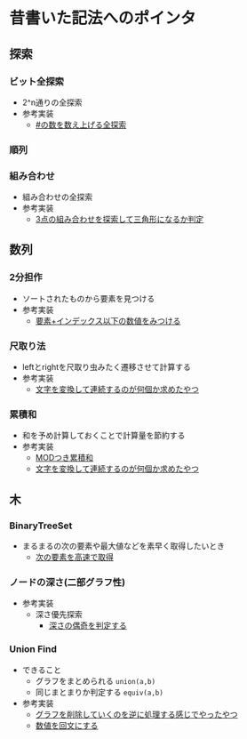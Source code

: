 # 昔書いた記法へのポインタ

## 探索

### ビット全探索
 - 2^n通りの全探索
 - 参考実装
   - [#の数を数え上げる全探索](abc173/src/bin/c.rs)

### 順列

### 組み合わせ
 - 組み合わせの全探索
 - 参考実装
   - [3点の組み合わせを探索して三角形になるか判定](abc224/src/bin/c.rs)

## 数列

### 2分担作
 - ソートされたものから要素を見つける
 - 参考実装
   - [要素+インデックス以下の数値をみつける](abc205/src/bin/d.rs)

### 尺取り法
 - leftとrightを尺取り虫みたく遷移させて計算する
 - 参考実装
   - [文字を変換して連続するのが何個か求めたやつ](abc229/src/bin/d.rs)

### 累積和
 - 和を予め計算しておくことで計算量を節約する
 - 参考実装
   - [MODつき累積和](abc177/src/bin/c.rs)
   - [文字を変換して連続するのが何個か求めたやつ](abc229/src/bin/d.rs)

## 木

### BinaryTreeSet
 - まるまるの次の要素や最大値などを素早く取得したいとき
   - [次の要素を高速で取得](abc228/src/bin/d.rs)

### ノードの深さ(二部グラフ性)
 - 参考実装
   - 深さ優先探索
     - [深さの偶奇を判定する](abc209/src/bin/d.rs)

### Union Find
 - できること
   - グラフをまとめられる `union(a,b)`
   - 同じまとまりか判定する `equiv(a,b)`
 - 参考実装
   - [グラフを削除していくのを逆に処理する感じでやったやつ](abc229/src/bin/e.rs)
   - [数値を回文にする](abc206/src/bin/d.rs)

